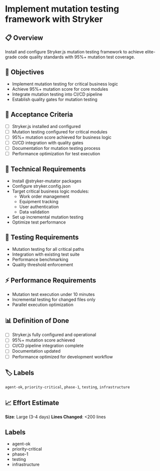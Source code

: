 # Implement mutation testing framework with Stryker

## 📋 Overview
Install and configure Stryker.js mutation testing framework to achieve elite-grade code quality standards with 95%+ mutation test coverage.

## 🎯 Objectives
- Implement mutation testing for critical business logic
- Achieve 95%+ mutation score for core modules
- Integrate mutation testing into CI/CD pipeline
- Establish quality gates for mutation testing

## 📝 Acceptance Criteria
- [ ] Stryker.js installed and configured
- [ ] Mutation testing configured for critical modules
- [ ] 95%+ mutation score achieved for business logic
- [ ] CI/CD integration with quality gates
- [ ] Documentation for mutation testing process
- [ ] Performance optimization for test execution

## 🔧 Technical Requirements
- Install @stryker-mutator packages
- Configure stryker.config.json
- Target critical business logic modules:
  - Work order management
  - Equipment tracking
  - User authentication
  - Data validation
- Set up incremental mutation testing
- Optimize test performance

## 🧪 Testing Requirements
- Mutation testing for all critical paths
- Integration with existing test suite
- Performance benchmarking
- Quality threshold enforcement

## ⚡ Performance Requirements
- Mutation test execution under 10 minutes
- Incremental testing for changed files only
- Parallel execution optimization

## 📊 Definition of Done
- [ ] Stryker.js fully configured and operational
- [ ] 95%+ mutation score achieved
- [ ] CI/CD pipeline integration complete
- [ ] Documentation updated
- [ ] Performance optimized for development workflow

## 🏷️ Labels
`agent-ok`, `priority-critical`, `phase-1`, `testing`, `infrastructure`

## 📈 Effort Estimate
**Size**: Large (3-4 days)
**Lines Changed**: <200 lines

## Labels
- agent-ok
- priority-critical
- phase-1
- testing
- infrastructure
